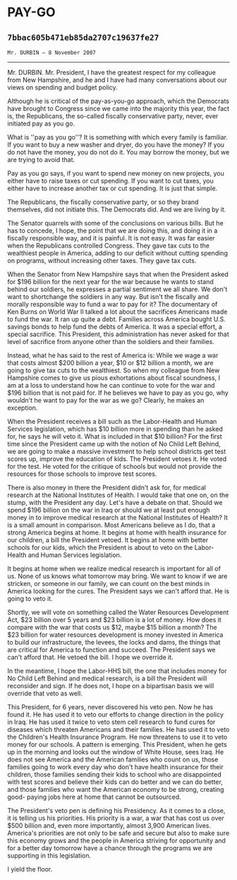 # PAY-GO
## `7bbac605b471eb85da2707c19637fe27`
`Mr. DURBIN — 8 November 2007`

---


Mr. DURBIN. Mr. President, I have the greatest respect for my 
colleague from New Hampshire, and he and I have had many conversations 
about our views on spending and budget policy.

Although he is critical of the pay-as-you-go approach, which the 
Democrats have brought to Congress since we came into the majority this 
year, the fact is, the Republicans, the so-called fiscally conservative 
party, never, ever initiated pay as you go.

What is ''pay as you go''? It is something with which every family is 
familiar. If you want to buy a new washer and dryer, do you have the 
money? If you do not have the money, you do not do it. You may borrow 
the money, but we are trying to avoid that.

Pay as you go says, if you want to spend new money on new projects, 
you either have to raise taxes or cut spending. If you want to cut 
taxes, you either have to increase another tax or cut spending. It is 
just that simple.

The Republicans, the fiscally conservative party, or so they brand 
themselves, did not initiate this. The Democrats did. And we are living 
by it.

The Senator quarrels with some of the conclusions on various bills. 
But he has to concede, I hope, the point that we are doing this, and 
doing it in a fiscally responsible way, and it is painful. It is not 
easy. It was far easier when the Republicans controlled Congress. They 
gave tax cuts to the wealthiest people in America, adding to our 
deficit without cutting spending on programs, without increasing other 
taxes. They gave tax cuts.


When the Senator from New Hampshire says that when the President 
asked for $196 billion for the next year for the war because he wants 
to stand behind our soldiers, he expresses a partial sentiment we all 
share. We don't want to shortchange the soldiers in any way. But isn't 
the fiscally and morally responsible way to fund a war to pay for it? 
The documentary of Ken Burns on World War II talked a lot about the 
sacrifices Americans made to fund the war. It ran up quite a debt. 
Families across America bought U.S. savings bonds to help fund the 
debts of America. It was a special effort, a special sacrifice. This 
President, this administration has never asked for that level of 
sacrifice from anyone other than the soldiers and their families.

Instead, what he has said to the rest of America is: While we wage a 
war that costs almost $200 billion a year, $10 or $12 billion a month, 
we are going to give tax cuts to the wealthiest. So when my colleague 
from New Hampshire comes to give us pious exhortations about fiscal 
soundness, I am at a loss to understand how he can continue to vote for 
the war and $196 billion that is not paid for. If he believes we have 
to pay as you go, why wouldn't he want to pay for the war as we go? 
Clearly, he makes an exception.

When the President receives a bill such as the Labor-Health and Human 
Services legislation, which has $10 billion more in spending than he 
asked for, he says he will veto it. What is included in that $10 
billion? For the first time since the President came up with the notion 
of No Child Left Behind, we are going to make a massive investment to 
help school districts get test scores up, improve the education of 
kids. The President vetoes it. He voted for the test. He voted for the 
critique of schools but would not provide the resources for those 
schools to improve test scores.

There is also money in there the President didn't ask for, for 
medical research at the National Institutes of Health. I would take 
that one on, on the stump, with the President any day. Let's have a 
debate on that. Should we spend $196 billion on the war in Iraq or 
should we at least put enough money in to improve medical research at 
the National Institutes of Health? It is a small amount in comparison. 
Most Americans believe as I do, that a strong America begins at home. 
It begins at home with health insurance for our children, a bill the 
President vetoed. It begins at home with better schools for our kids, 
which the President is about to veto on the Labor-Health and Human 
Services legislation.


It begins at home when we realize medical research is important for all 
of us. None of us knows what tomorrow may bring. We want to know if we 
are stricken, or someone in our family, we can count on the best minds 
in America looking for the cures. The President says we can't afford 
that. He is going to veto it.

Shortly, we will vote on something called the Water Resources 
Development Act, $23 billion over 5 years and $23 billion is a lot of 
money. How does it compare with the war that costs us $12, maybe $15 
billion a month? The $23 billion for water resources development is 
money invested in America to build our infrastructure, the levees, the 
locks and dams, the things that are critical for America to function 
and succeed. The President says we can't afford that. He vetoed the 
bill. I hope we override it.

In the meantime, I hope the Labor-HHS bill, the one that includes 
money for No Child Left Behind and medical research, is a bill the 
President will reconsider and sign. If he does not, I hope on a 
bipartisan basis we will override that veto as well.

This President, for 6 years, never discovered his veto pen. Now he 
has found it. He has used it to veto our efforts to change direction in 
the policy in Iraq. He has used it twice to veto stem cell research to 
fund cures for diseases which threaten Americans and their families. He 
has used it to veto the Children's Health Insurance Program. He now 
threatens to use it to veto money for our schools. A pattern is 
emerging. This President, when he gets up in the morning and looks out 
the window of White House, sees Iraq. He does not see America and the 
American families who count on us, those families going to work every 
day who don't have health insurance for their children, those families 
sending their kids to school who are disappointed with test scores and 
believe their kids can do better and we can do better, and those 
families who want the American economy to be strong, creating good-
paying jobs here at home that cannot be outsourced.

The President's veto pen is defining his Presidency. As it comes to a 
close, it is telling us his priorities. His priority is a war, a war 
that has cost us over $500 billion and, even more importantly, almost 
3,900 American lives. America's priorities are not only to be safe and 
secure but also to make sure this economy grows and the people in 
America striving for opportunity and for a better day tomorrow have a 
chance through the programs we are supporting in this legislation.

I yield the floor.